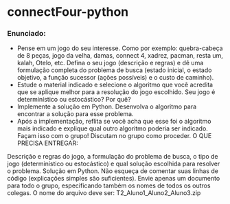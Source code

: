 # connectFour-python

### Enunciado:

- Pense em um jogo do seu interesse. Como por exemplo: quebra-cabeça de 8 peças, jogo da velha, damas, connect 4, xadrez, pacman, resta um, kalah, Otelo, etc.
Defina o seu jogo (descrição e regras) e dê uma formulação completa do problema de busca (estado inicial, o estado objetivo, a função sucessor (ações possíveis) e o custo de caminho).
- Estude o material indicado e selecione o algoritmo que você acredita que se aplique melhor para a resolução do jogo escolhido. Seu jogo é determinístico ou estocástico? Por quê?  
- Implemente a solução em Python. Desenvolva o algoritmo para encontrar a solução para esse problema.
- Após a implementação, reflita se você acha que esse foi o algoritmo mais indicado e explique qual outro algoritmo poderia ser indicado.
Façam isso com o grupo! Discutam no grupo como proceder.
O QUE PRECISA ENTREGAR:

Descrição e regras do jogo, a formulação do problema de busca, o tipo de jogo (determinístico ou estocástico) e qual solução escolhida para resolver o problema.
Solução em Python.
Não esqueça de comentar suas linhas de código (explicações simples são suficientes).
Envie apenas um documento para todo o grupo, especificando também os nomes de todos os outros colegas. O nome do arquivo deve ser:
T2_Aluno1_Aluno2_Aluno3.zip